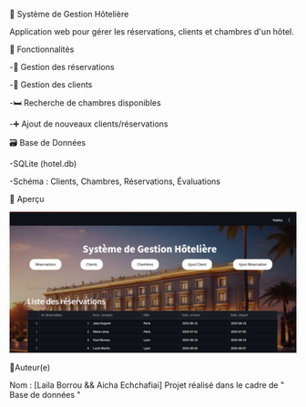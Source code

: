 🏨 Système de Gestion Hôtelière

Application web pour gérer les réservations, clients et chambres d'un hôtel.

🚀 Fonctionnalités

 -📅 Gestion des réservations

 -👥 Gestion des clients

 -🛏️ Recherche de chambres disponibles

 -➕ Ajout de nouveaux clients/réservations

 🗃️ Base de Données

 -SQLite (hotel.db)

 -Schéma : Clients, Chambres, Réservations, Évaluations

 📸 Aperçu

 ![Texte alternatif](image.png)

 📝Auteur(e)

Nom : [Laila Borrou && Aicha Echchafiai]
Projet réalisé dans le cadre de " Base de données "